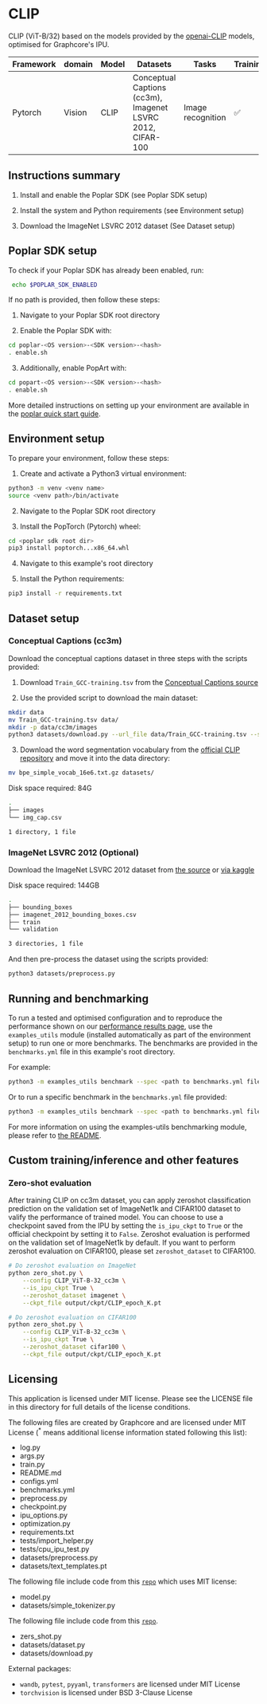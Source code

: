 # CLIP
CLIP (ViT-B/32) based on the models provided by the [openai-CLIP](https://github.com/openai/CLIP) models, optimised for Graphcore's IPU.

| Framework | domain | Model | Datasets | Tasks| Training| Inference | Reference |
|-------------|-|------|-------|-------|-------|---|-------|
| Pytorch | Vision | CLIP | Conceptual Captions (cc3m), Imagenet LSVRC 2012, CIFAR-100 | Image recognition | ✅  | ❌ | [Learning Transferable Visual Models From Natural Language Supervision](https://arxiv.org/abs/2103.00020) |


## Instructions summary
1. Install and enable the Poplar SDK (see Poplar SDK setup)

2. Install the system and Python requirements (see Environment setup)

3. Download the ImageNet LSVRC 2012 dataset (See Dataset setup)


## Poplar SDK setup
To check if your Poplar SDK has already been enabled, run:
```bash
 echo $POPLAR_SDK_ENABLED
 ```

If no path is provided, then follow these steps:
1. Navigate to your Poplar SDK root directory

2. Enable the Poplar SDK with:
```bash 
cd poplar-<OS version>-<SDK version>-<hash>
. enable.sh
```

3. Additionally, enable PopArt with:
```bash 
cd popart-<OS version>-<SDK version>-<hash>
. enable.sh
```

More detailed instructions on setting up your environment are available in the [poplar quick start guide](https://docs.graphcore.ai/projects/graphcloud-poplar-quick-start/en/latest/).


## Environment setup
To prepare your environment, follow these steps:

1. Create and activate a Python3 virtual environment:
```bash
python3 -m venv <venv name>
source <venv path>/bin/activate
```

2. Navigate to the Poplar SDK root directory

3. Install the PopTorch (Pytorch) wheel:
```bash
cd <poplar sdk root dir>
pip3 install poptorch...x86_64.whl
```

4. Navigate to this example's root directory

5. Install the Python requirements:
```bash
pip3 install -r requirements.txt
```

## Dataset setup
### Conceptual Captions (cc3m)
Download the conceptual captions dataset in three steps with the scripts provided:
1. Download `Train_GCC-training.tsv` from the [Conceptual Captions source](https://ai.google.com/research/ConceptualCaptions/download)

2. Use the provided script to download the main dataset:
```bash
mkdir data
mv Train_GCC-training.tsv data/
mkdir -p data/cc3m/images
python3 datasets/download.py --url_file data/Train_GCC-training.tsv --save_path data/cc3m
```

3. Download the word segmentation vocabulary from the  [official CLIP repository](https://github.com/openai/CLIP/blob/main/clip/bpe_simple_vocab_16e6.txt.gz) and move it into the data directory:

```bash
mv bpe_simple_vocab_16e6.txt.gz datasets/
```

Disk space required: 84G

```bash
.
├── images
└── img_cap.csv

1 directory, 1 file
```

### ImageNet LSVRC 2012 (Optional)
Download the ImageNet LSVRC 2012 dataset from [the source](http://image-net.org/download) or [via kaggle](https://www.kaggle.com/c/imagenet-object-localization-challenge/data)

Disk space required: 144GB

```bash
.
├── bounding_boxes
├── imagenet_2012_bounding_boxes.csv
├── train
└── validation

3 directories, 1 file
```

And then pre-process the dataset using the scripts provided:
```bash
python3 datasets/preprocess.py
```


## Running and benchmarking
To run a tested and optimised configuration and to reproduce the performance shown on our [performance results page](https://www.graphcore.ai/performance-results), use the `examples_utils` module (installed automatically as part of the environment setup) to run one or more benchmarks. The benchmarks are provided in the `benchmarks.yml` file in this example's root directory.

For example:

```bash
python3 -m examples_utils benchmark --spec <path to benchmarks.yml file>
```

Or to run a specific benchmark in the `benchmarks.yml` file provided:

```bash
python3 -m examples_utils benchmark --spec <path to benchmarks.yml file> --benchmark <name of benchmark>
```

For more information on using the examples-utils benchmarking module, please refer to [the README](https://github.com/graphcore/examples-utils/blob/master/examples_utils/benchmarks/README.md).


## Custom training/inference and other features

### Zero-shot evaluation  
After training CLIP on cc3m dataset, you can apply zeroshot classification prediction on the validation set of ImageNet1k and CIFAR100 dataset to valify the performance of trained model. You can choose to use a checkpoint saved from the IPU by setting the `is_ipu_ckpt` to `True` or the official checkpoint by setting it to `False`. Zeroshot evaluation is performed on the validation set of ImageNet1k by default. If you want to perform zeroshot evaluation on CIFAR100, please set `zeroshot_dataset` to CIFAR100.

```bash
# Do zeroshot evaluation on ImageNet
python zero_shot.py \
    --config CLIP_ViT-B-32_cc3m \
    --is_ipu_ckpt True \
    --zeroshot_dataset imagenet \
    --ckpt_file output/ckpt/CLIP_epoch_K.pt

# Do zeroshot evaluation on CIFAR100
python zero_shot.py \
    --config CLIP_ViT-B-32_cc3m \
    --is_ipu_ckpt True \
    --zeroshot_dataset cifar100 \
    --ckpt_file output/ckpt/CLIP_epoch_K.pt
```

## Licensing  

This application is licensed under MIT license. Please see the LICENSE file in this directory for full details of the license conditions.  

The following files are created by Graphcore and are licensed under MIT License (<sup>*</sup> means additional license information stated following this list):  

* log.py
* args.py
* train.py
* README.md
* configs.yml
* benchmarks.yml
* preprocess.py
* checkpoint.py
* ipu_options.py
* optimization.py
* requirements.txt
* tests/import_helper.py
* tests/cpu_ipu_test.py
* datasets/preprocess.py
* datasets/text_templates.pt

The following file include code from this [`repo`](https://github.com/openai/CLIP) which uses MIT license:  

* model.py
* datasets/simple_tokenizer.py

The following file include code from this [`repo`](https://github.com/mlfoundations/open_clip).  

* zers_shot.py
* datasets/dataset.py
* datasets/download.py

External packages:  
* `wandb`, `pytest`, `pyyaml`, `transformers` are licensed under MIT License
* `torchvision` is licensed under BSD 3-Clause License
